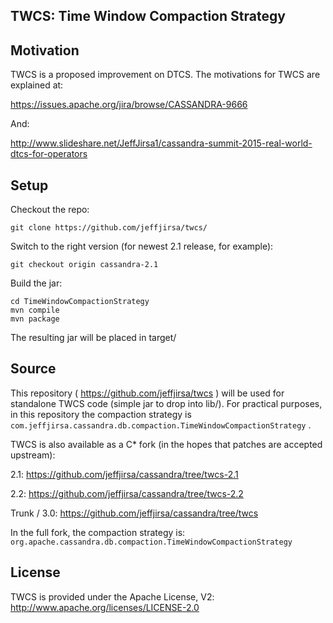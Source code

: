 

TWCS: Time Window Compaction Strategy
-------------------------------------


Motivation
----------

TWCS is a proposed improvement on DTCS. The motivations for TWCS are explained at:

https://issues.apache.org/jira/browse/CASSANDRA-9666

And:

http://www.slideshare.net/JeffJirsa1/cassandra-summit-2015-real-world-dtcs-for-operators

Setup
-----

Checkout the repo:

```
git clone https://github.com/jeffjirsa/twcs/
```

Switch to the right version (for newest 2.1 release, for example):

```
git checkout origin cassandra-2.1 
```

Build the jar:

```
cd TimeWindowCompactionStrategy
mvn compile
mvn package
```

The resulting jar will be placed in target/


Source
------

This repository ( https://github.com/jeffjirsa/twcs ) will be used for standalone TWCS code (simple jar to drop into lib/). For practical purposes, in this repository the compaction strategy is `com.jeffjirsa.cassandra.db.compaction.TimeWindowCompactionStrategy` . 

TWCS is also available as a C* fork (in the hopes that patches are accepted upstream): 

2.1: https://github.com/jeffjirsa/cassandra/tree/twcs-2.1

2.2: https://github.com/jeffjirsa/cassandra/tree/twcs-2.2

Trunk / 3.0: https://github.com/jeffjirsa/cassandra/tree/twcs

In the full fork, the compaction strategy is: `org.apache.cassandra.db.compaction.TimeWindowCompactionStrategy`

License
-------

TWCS is provided under the Apache License, V2: http://www.apache.org/licenses/LICENSE-2.0

